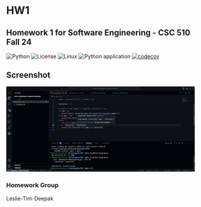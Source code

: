 # HW1

## Homework 1 for Software Engineering - CSC 510 Fall 24

![Python](https://icongr.am/devicon/python-original.svg?size=50&color=currentColor)
![License](https://img.shields.io/github/license/CSC510-Leslie-Tim-Deepak/HW1.svg)
![Linux](https://img.shields.io/badge/Linux-FCC624?style=for-the-badge&logo=linux&logoColor=black)
![Python application](https://github.com/CSC510-Leslie-Tim-Deepak/HW1/actions/workflows/python-app.yml/badge.svg)
[![codecov](https://codecov.io/gh/CSC510-Leslie-Tim-Deepak/HW1/branch/main/graph/badge.svg)](https://codecov.io/gh/CSC510-Leslie-Tim-Deepak/HW1)


## Screenshot
![Image](SE_HW1_Console.png)

### Homework Group
Leslie-Tim-Deepak
